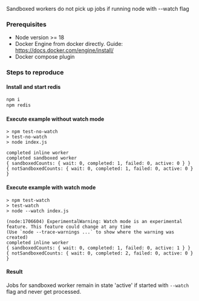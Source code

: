 Sandboxed workers do not pick up jobs if running node with --watch flag

### Prerequisites

- Node version >= 18
- Docker Engine from docker directly. Guide: https://docs.docker.com/engine/install/
- Docker compose plugin

### Steps to reproduce

#### Install and start redis
``` sh
npm i
npm redis
```

#### Execute example without watch mode
```
> npm test-no-watch
> test-no-watch
> node index.js

completed inline worker
completed sandboxed worker
{ sandboxedCounts: { wait: 0, completed: 1, failed: 0, active: 0 } }
{ notSandboxedCounts: { wait: 0, completed: 1, failed: 0, active: 0 } }

```

#### Execute example with watch mode
```
> npm test-watch
> test-watch
> node --watch index.js

(node:1706604) ExperimentalWarning: Watch mode is an experimental feature. This feature could change at any time
(Use `node --trace-warnings ...` to show where the warning was created)
completed inline worker
{ sandboxedCounts: { wait: 0, completed: 1, failed: 0, active: 1 } }
{ notSandboxedCounts: { wait: 0, completed: 2, failed: 0, active: 0 } }
```

#### Result
Jobs for sandboxed worker remain in state 'active' if started with `--watch` flag and never get processed.

